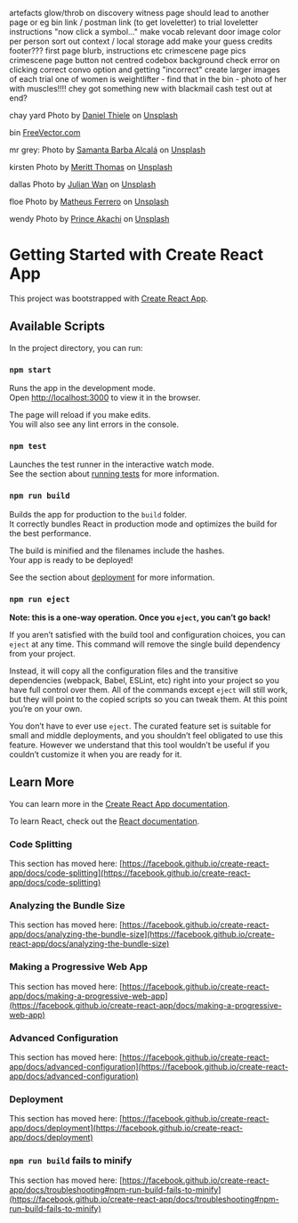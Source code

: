 artefacts glow/throb on discovery
witness page should lead to another page or eg bin link / postman link (to get loveletter) to trial
loveletter instructions "now click a symbol..."
make vocab relevant
door image color per person
sort out context / local storage
add make your guess
credits footer???
first page blurb, instructions etc
crimescene page pics
crimescene page button not centred
codebox background
check error on clicking correct convo option and getting "incorrect"
create larger images of each trial
one of women is weightlifter - find that in the bin - photo of her with muscles!!!!
chey got something new with blackmail cash
test out at end?


chay yard Photo by <a href="https://unsplash.com/@dlrmco?utm_source=unsplash&utm_medium=referral&utm_content=creditCopyText">Daniel Thiele</a> on <a href="https://unsplash.com/s/photos/brickwall?utm_source=unsplash&utm_medium=referral&utm_content=creditCopyText">Unsplash</a>
  

bin <a href="https://www.freevector.com/metal-trash-bins#">FreeVector.com</a>

mr grey: Photo by <a href="https://unsplash.com/@samanta1225?utm_source=unsplash&utm_medium=referral&utm_content=creditCopyText">Samanta Barba Alcalá</a> on <a href="https://unsplash.com/s/photos/older-man?utm_source=unsplash&utm_medium=referral&utm_content=creditCopyText">Unsplash</a>

kirsten Photo by <a href="https://unsplash.com/@merittthomas?utm_source=unsplash&utm_medium=referral&utm_content=creditCopyText">Meritt Thomas</a> on <a href="https://unsplash.com/s/photos/woman?utm_source=unsplash&utm_medium=referral&utm_content=creditCopyText">Unsplash</a>

dallas Photo by <a href="https://unsplash.com/@julianwan?utm_source=unsplash&utm_medium=referral&utm_content=creditCopyText">Julian Wan</a> on <a href="https://unsplash.com/s/photos/man?utm_source=unsplash&utm_medium=referral&utm_content=creditCopyText">Unsplash</a>
  
floe Photo by <a href="https://unsplash.com/@matheusferrero?utm_source=unsplash&utm_medium=referral&utm_content=creditCopyText">Matheus Ferrero</a> on <a href="https://unsplash.com/s/photos/woman?utm_source=unsplash&utm_medium=referral&utm_content=creditCopyText">Unsplash</a>

wendy Photo by <a href="https://unsplash.com/@princearkman?utm_source=unsplash&utm_medium=referral&utm_content=creditCopyText">Prince Akachi</a> on <a href="https://unsplash.com/s/photos/woman?utm_source=unsplash&utm_medium=referral&utm_content=creditCopyText">Unsplash</a>
  
  


# Getting Started with Create React App

This project was bootstrapped with [Create React App](https://github.com/facebook/create-react-app).

## Available Scripts

In the project directory, you can run:

### `npm start`

Runs the app in the development mode.\
Open [http://localhost:3000](http://localhost:3000) to view it in the browser.

The page will reload if you make edits.\
You will also see any lint errors in the console.

### `npm test`

Launches the test runner in the interactive watch mode.\
See the section about [running tests](https://facebook.github.io/create-react-app/docs/running-tests) for more information.

### `npm run build`

Builds the app for production to the `build` folder.\
It correctly bundles React in production mode and optimizes the build for the best performance.

The build is minified and the filenames include the hashes.\
Your app is ready to be deployed!

See the section about [deployment](https://facebook.github.io/create-react-app/docs/deployment) for more information.

### `npm run eject`

**Note: this is a one-way operation. Once you `eject`, you can’t go back!**

If you aren’t satisfied with the build tool and configuration choices, you can `eject` at any time. This command will remove the single build dependency from your project.

Instead, it will copy all the configuration files and the transitive dependencies (webpack, Babel, ESLint, etc) right into your project so you have full control over them. All of the commands except `eject` will still work, but they will point to the copied scripts so you can tweak them. At this point you’re on your own.

You don’t have to ever use `eject`. The curated feature set is suitable for small and middle deployments, and you shouldn’t feel obligated to use this feature. However we understand that this tool wouldn’t be useful if you couldn’t customize it when you are ready for it.

## Learn More

You can learn more in the [Create React App documentation](https://facebook.github.io/create-react-app/docs/getting-started).

To learn React, check out the [React documentation](https://reactjs.org/).

### Code Splitting

This section has moved here: [https://facebook.github.io/create-react-app/docs/code-splitting](https://facebook.github.io/create-react-app/docs/code-splitting)

### Analyzing the Bundle Size

This section has moved here: [https://facebook.github.io/create-react-app/docs/analyzing-the-bundle-size](https://facebook.github.io/create-react-app/docs/analyzing-the-bundle-size)

### Making a Progressive Web App

This section has moved here: [https://facebook.github.io/create-react-app/docs/making-a-progressive-web-app](https://facebook.github.io/create-react-app/docs/making-a-progressive-web-app)

### Advanced Configuration

This section has moved here: [https://facebook.github.io/create-react-app/docs/advanced-configuration](https://facebook.github.io/create-react-app/docs/advanced-configuration)

### Deployment

This section has moved here: [https://facebook.github.io/create-react-app/docs/deployment](https://facebook.github.io/create-react-app/docs/deployment)

### `npm run build` fails to minify

This section has moved here: [https://facebook.github.io/create-react-app/docs/troubleshooting#npm-run-build-fails-to-minify](https://facebook.github.io/create-react-app/docs/troubleshooting#npm-run-build-fails-to-minify)
